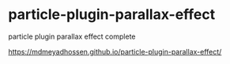 # particle-plugin-parallax-effect
particle plugin parallax effect complete

https://mdmeyadhossen.github.io/particle-plugin-parallax-effect/
